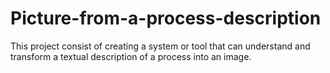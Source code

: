 # Picture-from-a-process-description
This project consist of creating a system or tool that can understand and transform a textual description of a process into an image.
